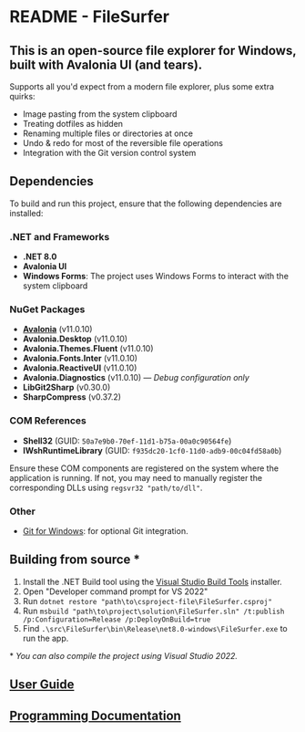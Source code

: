 # README - FileSurfer

## This is an open-source file explorer for Windows, built with Avalonia UI (and tears).
Supports all you'd expect from a modern file explorer, plus some extra quirks:
- Image pasting from the system clipboard
- Treating dotfiles as hidden
- Renaming multiple files or directories at once
- Undo & redo for most of the reversible file operations
- Integration with the Git version control system


## Dependencies
To build and run this project, ensure that the following dependencies are installed:

### .NET and Frameworks
- **.NET 8.0**
- **Avalonia UI**
- **Windows Forms**: The project uses Windows Forms to interact with the system clipboard

### NuGet Packages
- **[Avalonia](https://avaloniaui.net/gettingstarted#installation)** (v11.0.10)
- **Avalonia.Desktop** (v11.0.10)
- **Avalonia.Themes.Fluent** (v11.0.10)
- **Avalonia.Fonts.Inter** (v11.0.10)
- **Avalonia.ReactiveUI** (v11.0.10)
- **Avalonia.Diagnostics** (v11.0.10) — *Debug configuration only*
- **LibGit2Sharp** (v0.30.0)
- **SharpCompress** (v0.37.2)

### COM References
- **Shell32** (GUID: `50a7e9b0-70ef-11d1-b75a-00a0c90564fe`)
- **IWshRuntimeLibrary** (GUID: `f935dc20-1cf0-11d0-adb9-00c04fd58a0b`)

Ensure these COM components are registered on the system where the application is running. If not, you may need to manually register the corresponding DLLs using `regsvr32 "path/to/dll"`.

### Other
- [Git for Windows](https://git-scm.com/download/win): for optional Git integration.


## Building from source *
1) Install the .NET Build tool using the [Visual Studio Build Tools](https://visualstudio.microsoft.com/cs/visual-cpp-build-tools/) installer.
2) Open "Developer command prompt for VS 2022"
3) Run `dotnet restore "path\to\csproject-file\FileSurfer.csproj"`
4) Run `msbuild "path\to\project\solution\FileSurfer.sln" /t:publish /p:Configuration=Release /p:DeployOnBuild=true`
5) Find `.\src\FileSurfer\bin\Release\net8.0-windows\FileSurfer.exe` to run the app.

\* *You can also compile the project using Visual Studio 2022.*

[User Guide](docs/UserGuide.md)
---
[Programming Documentation](/docs/ProgrammingDocumentation/html.zip)
---